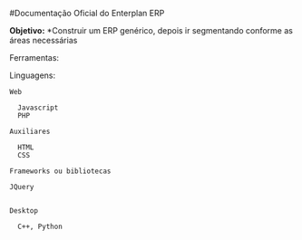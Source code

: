 #Documentação Oficial do Enterplan ERP

**Objetivo:**
*Construir um ERP genérico, depois ir segmentando conforme as áreas necessárias

Ferramentas:

  Linguagens:
  
    Web
    
      Javascript
      PHP
    
    Auxiliares
    
      HTML
      CSS
  
    Frameworks ou bibliotecas
    
    JQuery
  
  
    Desktop
    
      C++, Python
  
